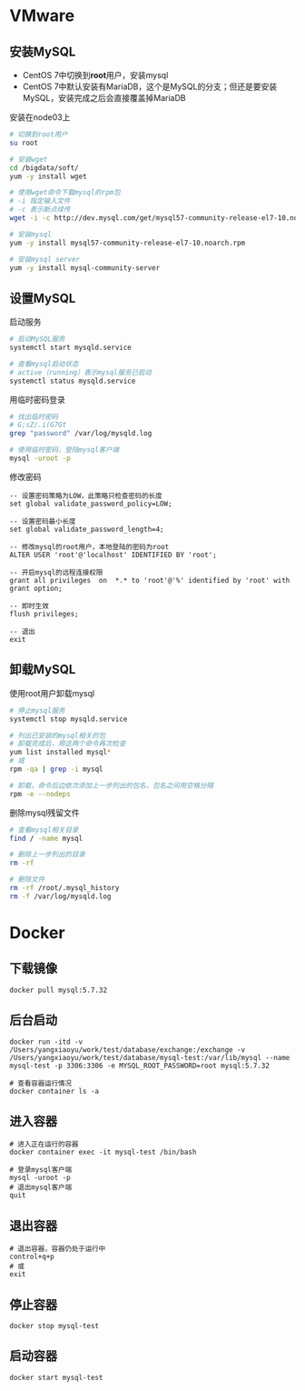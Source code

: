 # VMware

## 安装MySQL

- CentOS 7中切换到**root**用户，安装mysql
- CentOS 7中默认安装有MariaDB，这个是MySQL的分支；但还是要安装MySQL，安装完成之后会直接覆盖掉MariaDB

安装在node03上

```bash
# 切换到root用户
su root

# 安装wget
cd /bigdata/soft/
yum -y install wget

# 使用wget命令下载mysql的rpm包
# -i 指定输入文件
# -c 表示断点续传
wget -i -c http://dev.mysql.com/get/mysql57-community-release-el7-10.noarch.rpm

# 安装mysql
yum -y install mysql57-community-release-el7-10.noarch.rpm

# 安装mysql server
yum -y install mysql-community-server
```



## 设置MySQL

启动服务

```bash
# 启动MySQL服务
systemctl start mysqld.service

# 查看mysql启动状态
# active（running）表示mysql服务已启动
systemctl status mysqld.service
```



用临时密码登录

```bash
# 找出临时密码
# G;sZ/.i(G7Gt
grep "password" /var/log/mysqld.log

# 使用临时密码，登陆mysql客户端
mysql -uroot -p
```



修改密码

```mysql
-- 设置密码策略为LOW，此策略只检查密码的长度
set global validate_password_policy=LOW;

-- 设置密码最小长度
set global validate_password_length=4;

-- 修改mysql的root用户，本地登陆的密码为root
ALTER USER 'root'@'localhost' IDENTIFIED BY 'root';

-- 开启mysql的远程连接权限
grant all privileges  on  *.* to 'root'@'%' identified by 'root' with grant option;

-- 即时生效
flush privileges;

-- 退出
exit
```



## 卸载MySQL

使用root用户卸载mysql

```bash
# 停止mysql服务
systemctl stop mysqld.service

# 列出已安装的mysql相关的包
# 卸载完成后，用这两个命令再次检查
yum list installed mysql*
# 或
rpm -qa | grep -i mysql

# 卸载，命令后边依次添加上一步列出的包名，包名之间用空格分隔
rpm -e --nodeps
```



删除mysql残留文件

```bash
# 查看mysql相关目录
find / -name mysql

# 删除上一步列出的目录
rm -rf

# 删除文件
rm -rf /root/.mysql_history
rm -f /var/log/mysqld.log
```



# Docker

## 下载镜像

```shell
docker pull mysql:5.7.32
```



## 后台启动

```shell
docker run -itd -v /Users/yangxiaoyu/work/test/database/exchange:/exchange -v /Users/yangxiaoyu/work/test/database/mysql-test:/var/lib/mysql --name mysql-test -p 3306:3306 -e MYSQL_ROOT_PASSWORD=root mysql:5.7.32

# 查看容器运行情况
docker container ls -a
```



## 进入容器

```shell
# 进入正在运行的容器
docker container exec -it mysql-test /bin/bash

# 登录mysql客户端
mysql -uroot -p
# 退出mysql客户端
quit
```



## 退出容器

```shell
# 退出容器，容器仍处于运行中
control+q+p
# 或
exit
```



## 停止容器

```shell
docker stop mysql-test
```



## 启动容器

```shell
docker start mysql-test
```


